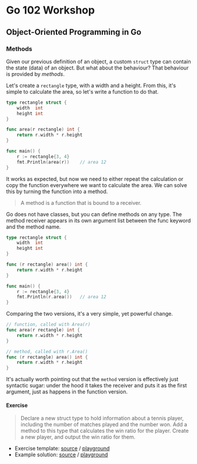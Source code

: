 # Go 102 Workshop

## Object-Oriented Programming in Go

### Methods

Given our previous definition of an object, a custom `struct` type can contain
the state (data) of an object.  But what about the behaviour?  That behaviour
is provided by _methods_.

Let's create a `rectangle` type, with a width and a height. From this, it's
simple to calculate the area, so let's write a function to do that.

```go
type rectangle struct {
	width  int
	height int
}

func area(r rectangle) int {
	return r.width * r.height
}

func main() {
	r := rectangle{3, 4}
	fmt.Println(area(r))    // area 12
}
```

It works as expected, but now we need to either repeat the calculation or copy
the function everywhere we want to calculate the area.  We can solve this by
turning the function into a method.

> A method is a function that is bound to a receiver.

Go does not have classes, but you can define methods on any type.  The method
receiver appears in its own argument list between the func keyword and the
method name.

```go
type rectangle struct {
	width  int
	height int
}

func (r rectangle) area() int {
	return r.width * r.height
}

func main() {
	r := rectangle{3, 4}
	fmt.Println(r.area())   // area 12
}
```

Comparing the two versions, it's a very simple, yet powerful change.

```go
// function, called with Area(r)
func area(r rectangle) int {
	return r.width * r.height
}

// method, called with r.Area()
func (r rectangle) area() int {
	return r.width * r.height
}
```

It's actually worth pointing out that the `method` version is effectively just
syntactic sugar: under the hood it takes the receiver and puts it as the first
argument, just as happens in the function version.

#### Exercise

> Declare a new struct type to hold information about a tennis player,
> including the number of matches played and the number won.  Add a method to
> this type that calculates the win ratio for the player.  Create a new player,
> and output the win ratio for them.

* Exercise template: [source][ts] / [playground][tp]
* Example solution: [source][ss] / [playground][sp]

[ts]: exercises/methods/template/methods.go
[tp]: http://play.golang.org/p/jnBw-jtE3n
[ss]: exercises/methods/solution/methods.go
[sp]: http://play.golang.org/p/IxxPLmfdE9
